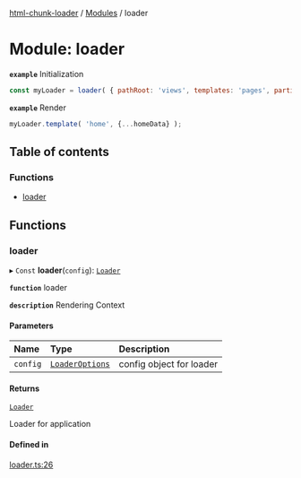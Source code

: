 [html-chunk-loader](../README.md) / [Modules](../modules.md) / loader

# Module: loader

**`example`** Initialization
```javascript
const myLoader = loader( { pathRoot: 'views', templates: 'pages', partials: 'partials', partialInput: {}, templateInput: {} } );
```

**`example`** Render
```javascript
myLoader.template( 'home', {...homeData} );
```

## Table of contents

### Functions

- [loader](loader.md#loader)

## Functions

### loader

▸ `Const` **loader**(`config`): [`Loader`](options.md#loader)

**`function`** loader

**`description`** Rendering Context

#### Parameters

| Name | Type | Description |
| :------ | :------ | :------ |
| `config` | [`LoaderOptions`](options.md#loaderoptions) | config object for loader |

#### Returns

[`Loader`](options.md#loader)

Loader for application

#### Defined in

[loader.ts:26](https://github.com/abschill/html-chunk-loader/blob/3b9ee63/lib/loader.ts#L26)
